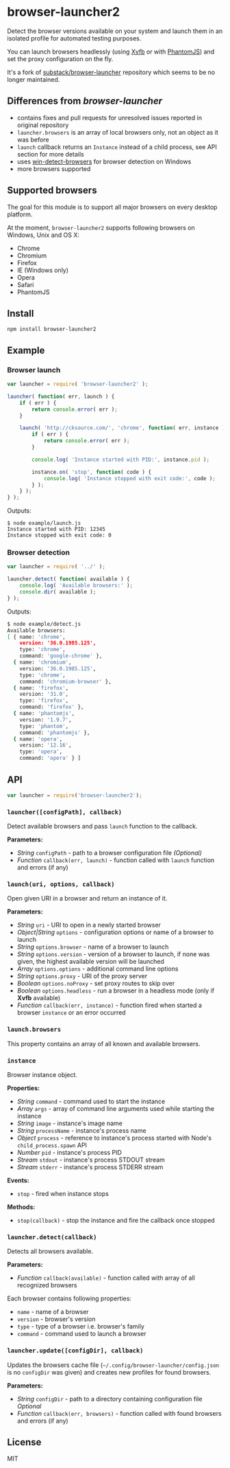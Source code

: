 # browser-launcher2

Detect the browser versions available on your system and launch them in an
isolated profile for automated testing purposes.

You can launch browsers headlessly (using [Xvfb](http://en.wikipedia.org/wiki/Xvfb) or with [PhantomJS](http://phantomjs.org/)) and set
the proxy configuration on the fly.

It's a fork of [substack/browser-launcher](https://github.com/substack/browser-launcher) repository which seems to be no longer maintained.

## Differences from *browser-launcher*

- contains fixes and pull requests for unresolved issues reported in original repository
- `launcher.browsers` is an array of local browsers only, not an object as it was before
- `launch` callback returns an `Instance` instead of a child process, see API section for more details
- uses [win-detect-browsers](https://github.com/vweevers/win-detect-browsers) for browser detection on Windows
- more browsers supported

## Supported browsers

The goal for this module is to support all major browsers on every desktop platform.

At the moment, `browser-launcher2` supports following browsers on Windows, Unix and OS X:

- Chrome
- Chromium
- Firefox
- IE (Windows only)
- Opera
- Safari
- PhantomJS

## Install

```
npm install browser-launcher2
```

## Example

### Browser launch
```js
var launcher = require( 'browser-launcher2' );

launcher( function( err, launch ) {
	if ( err ) {
		return console.error( err );
	}

	launch( 'http://cksource.com/', 'chrome', function( err, instance ) {
		if ( err ) {
			return console.error( err );
		}

		console.log( 'Instance started with PID:', instance.pid );

		instance.on( 'stop', function( code ) {
			console.log( 'Instance stopped with exit code:', code );
		} );
	} );
} );
```

Outputs:

```
$ node example/launch.js 
Instance started with PID: 12345
Instance stopped with exit code: 0
```

### Browser detection
```js
var launcher = require( '../' );

launcher.detect( function( available ) {
	console.log( 'Available browsers:' );
	console.dir( available );
} );
```

Outputs:

```bash
$ node example/detect.js 
Available browsers:
[ { name: 'chrome',
    version: '36.0.1985.125',
    type: 'chrome',
    command: 'google-chrome' },
  { name: 'chromium',
    version: '36.0.1985.125',
    type: 'chrome',
    command: 'chromium-browser' },
  { name: 'firefox',
    version: '31.0',
    type: 'firefox',
    command: 'firefox' },
  { name: 'phantomjs',
    version: '1.9.7',
    type: 'phantom',
    command: 'phantomjs' },
  { name: 'opera',
    version: '12.16',
    type: 'opera',
    command: 'opera' } ]
```


## API

``` js
var launcher = require('browser-launcher2');
```

### `launcher([configPath], callback)`

Detect available browsers and pass `launch` function to the callback.

**Parameters:**
- *String* `configPath` - path to a browser configuration file *(Optional)*
- *Function* `callback(err, launch)` - function called with `launch` function and errors (if any)

### `launch(uri, options, callback)`

Open given URI in a browser and return an instance of it.

**Parameters:**
- *String* `uri` - URI to open in a newly started browser
- *Object|String* `options` - configuration options or name of a browser to launch
- *String* `options.browser` - name of a browser to launch
- *String* `options.version` - version of a browser to launch, if none was given, the highest available version will be launched
- *Array* `options.options` - additional command line options
- *String* `options.proxy` - URI of the proxy server
- *Boolean* `options.noProxy` - set proxy routes to skip over
- *Boolean* `options.headless` - run a browser in a headless mode (only if **Xvfb** available)
- *Function* `callback(err, instance)` - function fired when started a browser `instance` or an error occurred

### `launch.browsers`

This property contains an array of all known and available browsers.

### `instance`

Browser instance object.

**Properties:**
- *String* `command` - command used to start the instance
- *Array* `args` - array of command line arguments used while starting the instance
- *String* `image` - instance's image name
- *String* `processName` - instance's process name
- *Object* `process` - reference to instance's process started with Node's `child_process.spawn` API
- *Number* `pid` - instance's process PID
- *Stream* `stdout` - instance's process STDOUT stream
- *Stream* `stderr` - instance's process STDERR stream

**Events:**
- `stop` - fired when instance stops

**Methods:**
- `stop(callback)` - stop the instance and fire the callback once stopped

### `launcher.detect(callback)`

Detects all browsers available.

**Parameters:**
- *Function* `callback(available)` - function called with array of all recognized browsers

Each browser contains following properties:
- `name` - name of a browser
- `version` - browser's version
- `type` - type of a browser i.e. browser's family
- `command` - command used to launch a browser

### `launcher.update([configDir], callback)`

Updates the browsers cache file (`~/.config/browser-launcher/config.json` is no `configDir` was given) and creates new profiles for found browsers.

**Parameters:**
- *String* `configDir` - path to a directory containing configuration file *Optional*
- *Function* `callback(err, browsers)` - function called with found browsers and errors (if any)

## License

MIT
